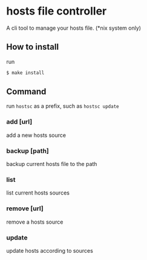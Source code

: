 # hosts file controller
A cli tool to manage your hosts file. (*nix system only)

## How to install

run
```bash
$ make install
```

## Command

run `hostsc` as a prefix, such as `hostsc update`

### add [url]

add a new hosts source

### backup [path]

backup current hosts file to the path

### list

list current hosts sources

### remove [url]

remove a hosts source

### update

update hosts according to sources
